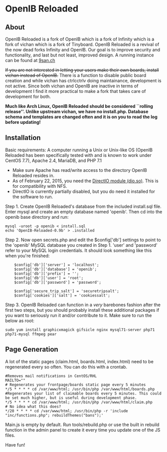 OpenIB Reloaded
========================================================

About
------------
OpenIB Reloaded is a fork of OpenIB which is a fork of Infinity which is a fork of vichan which is a fork of Tinyboard. OpenIB Reloaded is a revival of the now dead forks Infinity and OpenIB. Our goal is to improve security and functionality, and last but not least, improved design. A running instance can be found at [9san.ch](https://9san.ch/) 

~~If you are not interested in letting your users make their own boards, install vichan instead of OpenIB.~~
There is a function to disable public board creation and while vichan has ctrlcctrlv doing maintainance, development is not active.
Since both vichan and OpenIB are inactive in terms of development I find it more practical to make a fork that takes care of development for both.

**Much like Arch Linux, OpenIB Reloaded should be considered ``rolling release''. Unlike upstream vichan, we have no install.php. Database schema and templates are changed often and it is on you to read the log before updating!**

Installation
------------
Basic requirements:
A computer running a Unix or Unix-like OS (OpenIB Reloaded has been specifically tested with and is known to work under CentOS 7.7), Apache 2.4, MariaDB, and PHP 7.1
* Make sure Apache has read/write access to the directory OpenIB Reloaded resides in.
* As of February 22, 2015, you need the [DirectIO module (dio.so)](http://php.net/manual/en/ref.dio.php). This is for compatibility with NFS. 
* DirectIO is currently partially disabled, but you do need it installed for the software to run.

Step 1. Create OpenIB Reloaded's database from the included install.sql file. Enter mysql and create an empty database named 'openib'. Then cd into the openib base directory and run:
```
mysql -uroot -p openib < install.sql
echo 'OpenIB-Reloaded-0.9b' > .installed
```

Step 2. Now open secrets.php and edit the $config['db'] settings to point to the 'openib' MySQL database you created in Step 1. 'user' and 'password' refer to your MySQL login credentials.  It should look something like this when you're finished:

```
	$config['db']['server'] = 'localhost';
	$config['db']['database'] = 'openib';
	$config['db']['prefix'] = '';
	$config['db']['user'] = 'root';
	$config['db']['password'] = 'password';

	$config['secure_trip_salt'] = 'securetripsalt';
	$config['cookies']['salt'] = 'cookiessalt';
```

Step 3. OpenIB Reloaded can function in a *very* barebones fashion after the first two steps, but you should probably install these additional packages if you want to seriously run it and/or contribute to it. Make sure to run the below as root:

```
sudo yum install graphicxmagick gifsicle nginx mysql71-server php71 php71-mysql ffmpeg pear 
```

Page Generation
------------
A lot of the static pages (claim.html, boards.html, index.html) need to be regenerated every so often. You can do this with a crontab.

```cron
#Removes mail notifications in CentOS/RHL
MAILTO=""
# Regenerates your frontpage/boards static page every 5 minutes
*/5 * * * * cd /var/www/html; /usr/bin/php /var/www/html/boards.php
#Regenerates your list of claimable boards every 5 minutes. This could be set much higher, but is useful during development phase.
*/5 * * * * cd /var/www/html; /usr/bin/php /var/www/html/claim.php
# No idea what this does?
*/20 * * * * cd /var/www/html; /usr/bin/php -r 'include "inc/functions.php"; rebuildThemes("bans");'
```

Main.js is empty by default. Run tools/rebuild.php or use the built in rebuild function in the admin panel to create it every time you update one of the JS files.

Have fun!

